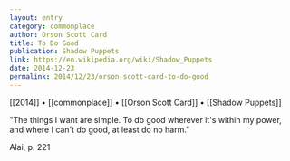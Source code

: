```yaml
---
layout: entry
category: commonplace
author: Orson Scott Card
title: To Do Good
publication: Shadow Puppets
link: https://en.wikipedia.org/wiki/Shadow_Puppets
date: 2014-12-23
permalink: 2014/12/23/orson-scott-card-to-do-good
---
```


[[2014]] • [[commonplace]] • [[Orson Scott Card]] • [[Shadow Puppets]]

"The things I want are simple. To do good wherever it's within my power, and where I can't do good, at least do no harm."

Alai, p. 221

